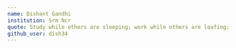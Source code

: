```yaml
---
name: Dishant Gandhi
institution: Srm Ncr
quote: Study while others are sleeping; work while others are loafing; prepare while others are playing; and dream while others are wishing.  ― William A. Ward
github_user: dish34
---
```

